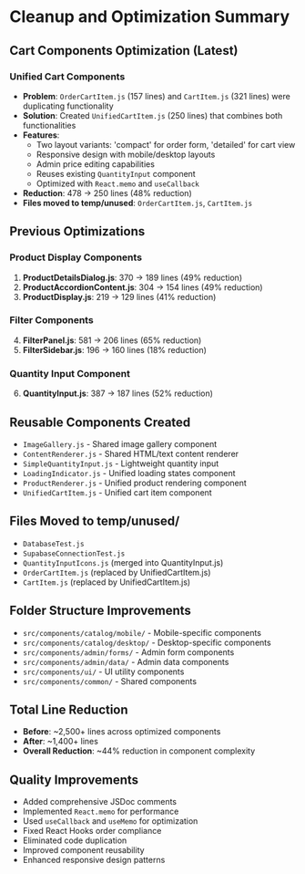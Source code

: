 # Cleanup and Optimization Summary

## Cart Components Optimization (Latest)

### Unified Cart Components
- **Problem**: `OrderCartItem.js` (157 lines) and `CartItem.js` (321 lines) were duplicating functionality
- **Solution**: Created `UnifiedCartItem.js` (250 lines) that combines both functionalities
- **Features**: 
  - Two layout variants: 'compact' for order form, 'detailed' for cart view
  - Responsive design with mobile/desktop layouts
  - Admin price editing capabilities
  - Reuses existing `QuantityInput` component
  - Optimized with `React.memo` and `useCallback`
- **Reduction**: 478 → 250 lines (48% reduction)
- **Files moved to temp/unused**: `OrderCartItem.js`, `CartItem.js`

## Previous Optimizations

### Product Display Components
1. **ProductDetailsDialog.js**: 370 → 189 lines (49% reduction)
2. **ProductAccordionContent.js**: 304 → 154 lines (49% reduction) 
3. **ProductDisplay.js**: 219 → 129 lines (41% reduction)

### Filter Components
4. **FilterPanel.js**: 581 → 206 lines (65% reduction)
5. **FilterSidebar.js**: 196 → 160 lines (18% reduction)

### Quantity Input Component
6. **QuantityInput.js**: 387 → 187 lines (52% reduction)

## Reusable Components Created
- `ImageGallery.js` - Shared image gallery component
- `ContentRenderer.js` - Shared HTML/text content renderer  
- `SimpleQuantityInput.js` - Lightweight quantity input
- `LoadingIndicator.js` - Unified loading states component
- `ProductRenderer.js` - Unified product rendering component
- `UnifiedCartItem.js` - Unified cart item component

## Files Moved to temp/unused/
- `DatabaseTest.js`
- `SupabaseConnectionTest.js`
- `QuantityInputIcons.js` (merged into QuantityInput.js)
- `OrderCartItem.js` (replaced by UnifiedCartItem.js)
- `CartItem.js` (replaced by UnifiedCartItem.js)

## Folder Structure Improvements
- `src/components/catalog/mobile/` - Mobile-specific components
- `src/components/catalog/desktop/` - Desktop-specific components
- `src/components/admin/forms/` - Admin form components
- `src/components/admin/data/` - Admin data components
- `src/components/ui/` - UI utility components
- `src/components/common/` - Shared components

## Total Line Reduction
- **Before**: ~2,500+ lines across optimized components
- **After**: ~1,400+ lines
- **Overall Reduction**: ~44% reduction in component complexity

## Quality Improvements
- Added comprehensive JSDoc comments
- Implemented `React.memo` for performance
- Used `useCallback` and `useMemo` for optimization
- Fixed React Hooks order compliance
- Eliminated code duplication
- Improved component reusability
- Enhanced responsive design patterns